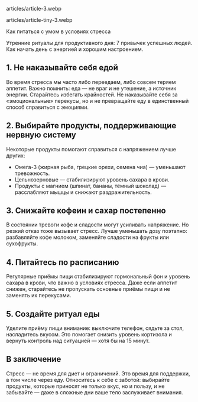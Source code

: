 articles/article-3.webp

articles/article-tiny-3.webp

Как питаться с умом в условиях стресса

Утренние ритуалы для продуктивного дня: 7 привычек успешных людей. Как начать день с энергией и хорошим настроением.

## 1. Не наказывайте себя едой

Во время стресса мы часто либо переедаем, либо совсем теряем аппетит. Важно помнить: еда — не враг и не утешение, а источник энергии. Старайтесь избегать крайностей. Не наказывайте себя за «эмоциональные» перекусы, но и не превращайте еду в единственный способ справиться с эмоциями.

## 2. Выбирайте продукты, поддерживающие нервную систему

Некоторые продукты помогают справиться с напряжением лучше других:

* Омега-3 (жирная рыба, грецкие орехи, семена чиа) — уменьшают тревожность.
* Цельнозерновые — стабилизируют уровень сахара в крови.
* Продукты с магнием (шпинат, бананы, тёмный шоколад) — расслабляют мышцы и снижают раздражительность.

## 3. Снижайте кофеин и сахар постепенно

В состоянии тревоги кофе и сладости могут усиливать напряжение. Но резкий отказ тоже вызывает стресс. Лучше уменьшать дозу поэтапно: разбавляйте кофе молоком, заменяйте сладости на фрукты или сухофрукты.

## 4. Питайтесь по расписанию

Регулярные приёмы пищи стабилизируют гормональный фон и уровень сахара в крови, что важно в условиях стресса. Даже если аппетит снижен, старайтесь не пропускать основные приёмы пищи и не заменять их перекусами.

## 5. Создайте ритуал еды

Уделите приёму пищи внимание: выключите телефон, сядьте за стол, насладитесь вкусом. Это помогает снизить уровень кортизола и вернуть контроль над ситуацией — хотя бы на 15 минут.

## В заключение

Стресс — не время для диет и ограничений. Это время для поддержки, в том числе через еду. Относитесь к себе с заботой: выбирайте продукты, которые приносят не только вкус, но и пользу, и не забывайте — даже в сложные дни ваше тело заслуживает внимания.
